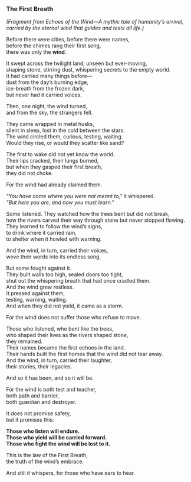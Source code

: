 ### **The First Breath**  
*(Fragment from Echoes of the Wind—A mythic tale of humanity’s arrival, carried by the eternal wind that guides and tests all life.)*  

Before there were cities, before there were names,  
before the chimes rang their first song,  
there was only the **wind**.  

It swept across the twilight land, unseen but ever-moving,  
shaping stone, stirring dust, whispering secrets to the empty world.  
It had carried many things before—  
dust from the day’s burning edge,  
ice-breath from the frozen dark,  
but never had it carried voices.  

Then, one night, the wind turned,  
and from the sky, the strangers fell.  

They came wrapped in metal husks,  
silent in sleep, lost in the cold between the stars.  
The wind circled them, curious, testing, waiting.  
Would they rise, or would they scatter like sand?  

The first to wake did not yet know the world.  
Their lips cracked, their lungs burned,  
but when they gasped their first breath,  
they did not choke.  

For the wind had already claimed them.  

*"You have come where you were not meant to,"* it whispered.  
*"But here you are, and now you must learn."*  

Some listened. They watched how the trees bent but did not break,  
how the rivers carved their way through stone but never stopped flowing.  
They learned to follow the wind’s signs,  
to drink where it carried rain,  
to shelter when it howled with warning.  

And the wind, in turn, carried their voices,  
wove their words into its endless song.  

But some fought against it.  
They built walls too high, sealed doors too tight,  
shut out the whispering breath that had once cradled them.  
And the wind grew restless.  
It pressed against them,  
testing, warning, waiting.  
And when they did not yield, it came as a storm.  

For the wind does not suffer those who refuse to move.  

Those who listened, who bent like the trees,  
who shaped their lives as the rivers shaped stone,  
they remained.  
Their names became the first echoes in the land.  
Their hands built the first homes that the wind did not tear away.  
And the wind, in turn, carried their laughter,  
their stories, their legacies.  

And so it has been, and so it will be.  

For the wind is both test and teacher,  
both path and barrier,  
both guardian and destroyer.  

It does not promise safety,  
but it promises this:  

**Those who listen will endure.**  
**Those who yield will be carried forward.**  
**Those who fight the wind will be lost to it.**  

This is the law of the First Breath,  
the truth of the wind’s embrace.  

And still it whispers, for those who have ears to hear.

